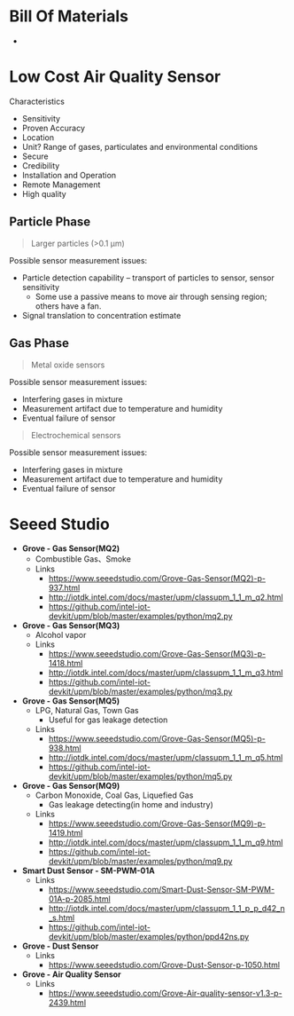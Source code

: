 # Bill Of Materials

- [](http://www.marama.org/images/stories/documents/16%20-%20Gayle%20Hagler,%20Lower%20Cost%20Air%20Measurement%20Technology.pdf)

# Low Cost Air Quality Sensor

Characteristics

- Sensitivity
- Proven Accuracy
- Location
- Unit? Range of gases, particulates and environmental conditions
- Secure
- Credibility
- Installation and Operation
- Remote Management
- High quality

## Particle Phase

> Larger particles (>0.1 μm)

Possible sensor measurement issues:

- Particle detection capability – transport of particles to sensor, sensor sensitivity
  - Some use a passive means to move air through sensing region; others have a fan.
- Signal translation to concentration estimate

## Gas Phase

> Metal oxide sensors

Possible sensor measurement issues:

- Interfering gases in mixture
- Measurement artifact due to temperature and humidity
- Eventual failure of sensor

> Electrochemical sensors

Possible sensor measurement issues:

- Interfering gases in mixture
- Measurement artifact due to temperature and humidity
- Eventual failure of sensor

# Seeed Studio

- __Grove - Gas Sensor(MQ2)__
  - Combustible Gas、Smoke
  - Links
    - https://www.seeedstudio.com/Grove-Gas-Sensor(MQ2)-p-937.html
    - http://iotdk.intel.com/docs/master/upm/classupm_1_1_m_q2.html
    - https://github.com/intel-iot-devkit/upm/blob/master/examples/python/mq2.py
- __Grove - Gas Sensor(MQ3)__
  - Alcohol vapor
  - Links
    - https://www.seeedstudio.com/Grove-Gas-Sensor(MQ3)-p-1418.html
    - http://iotdk.intel.com/docs/master/upm/classupm_1_1_m_q3.html
    - https://github.com/intel-iot-devkit/upm/blob/master/examples/python/mq3.py
- __Grove - Gas Sensor(MQ5)__
  - LPG, Natural Gas, Town Gas
    - Useful for gas leakage detection
  - Links
    - https://www.seeedstudio.com/Grove-Gas-Sensor(MQ5)-p-938.html
    - http://iotdk.intel.com/docs/master/upm/classupm_1_1_m_q5.html
    - https://github.com/intel-iot-devkit/upm/blob/master/examples/python/mq5.py
- __Grove - Gas Sensor(MQ9)__
  - Carbon Monoxide, Coal Gas, Liquefied Gas
    - Gas leakage detecting(in home and industry)
  - Links
    - https://www.seeedstudio.com/Grove-Gas-Sensor(MQ9)-p-1419.html
    - http://iotdk.intel.com/docs/master/upm/classupm_1_1_m_q9.html
    - https://github.com/intel-iot-devkit/upm/blob/master/examples/python/mq9.py
- __Smart Dust Sensor - SM-PWM-01A__
  - Links
    - https://www.seeedstudio.com/Smart-Dust-Sensor-SM-PWM-01A-p-2085.html
    - http://iotdk.intel.com/docs/master/upm/classupm_1_1_p_p_d42_n_s.html
    - https://github.com/intel-iot-devkit/upm/blob/master/examples/python/ppd42ns.py
- __Grove - Dust Sensor__
  - Links
    - https://www.seeedstudio.com/Grove-Dust-Sensor-p-1050.html
- __Grove - Air Quality Sensor__
  - Links
    - https://www.seeedstudio.com/Grove-Air-quality-sensor-v1.3-p-2439.html


